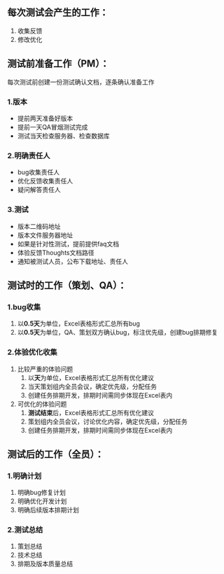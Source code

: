 ## 每次测试会产生的工作：
1. 收集反馈
2. 修改优化

## 测试前准备工作（PM）：
每次测试前创建一份测试确认文档，逐条确认准备工作

### 1.版本
+ 提前两天准备好版本
+ 提前一天QA冒烟测试完成
+ 测试当天检查服务器、检查数据库

### 2.明确责任人
+ bug收集责任人
+ 优化反馈收集责任人
+ 疑问解答责任人

### 3.测试
+ 版本二维码地址
+ 版本文件服务器地址
+ 如果是针对性测试，提前提供faq文档
+ 体验反馈Thoughts文档路径
+ 通知被测试人员，公布下载地址、责任人

## 测试时的工作（策划、QA）：
### 1.bug收集
1. 以**0.5天**为单位，Excel表格形式汇总所有bug
2. 以**0.5天**为单位，QA、策划双方确认bug，标注优先级，创建bug排期修复

### 2.体验优化收集
1. 比较严重的体验问题
    1. 以**天**为单位，Excel表格形式汇总所有优化建议
    2. 当天策划组内全员会议，确定优先级，分配任务
    3. 创建任务排期开发，排期时间需同步体现在Excel表内
2. 可优化的体验问题
    1. **测试结束**后，Excel表格形式汇总所有优化建议
    2. 策划组内全员会议，讨论优化内容，确定优先级，分配任务
    3. 创建任务排期开发，排期时间需同步体现在Excel表内

## 测试后的工作（全员）：
### 1.明确计划
1. 明确bug修复计划
2. 明确优化开发计划
3. 明确后续版本排期计划

### 2.测试总结
1. 策划总结
2. 技术总结
3. 排期及版本质量总结

